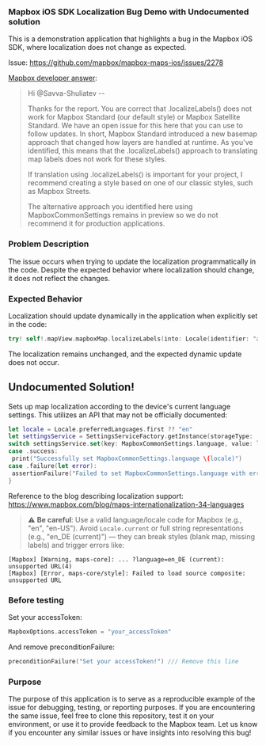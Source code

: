### Mapbox iOS SDK Localization Bug Demo with Undocumented solution

This is a demonstration application that highlights a bug in the Mapbox iOS SDK, where localization does not change as expected.

Issue: https://github.com/mapbox/mapbox-maps-ios/issues/2278

[Mapbox developer answer](https://github.com/mapbox/mapbox-maps-ios/issues/2278#issuecomment-2584083920):

>Hi @Savva-Shuliatev --
>
> Thanks for the report. You are correct that .localizeLabels() does not work for Mapbox Standard (our default style) or Mapbox Satellite Standard. We have an open issue for this here that you can use to follow updates. In short, Mapbox Standard introduced a new basemap approach that changed how layers are handled at runtime. As you've identified, this means that the .localizeLabels() approach to translating map labels does not work for these styles.
>
>If translation using .localizeLabels() is important for your project, I recommend creating a style based on one of our classic styles, such as Mapbox Streets.
>
>The alternative approach you identified here using MapboxCommonSettings remains in preview so we do not recommend it for production applications.
>

### Problem Description

The issue occurs when trying to update the localization programmatically in the code. Despite the expected behavior where localization should change, it does not reflect the changes.

### Expected Behavior

Localization should update dynamically in the application when explicitly set in the code:

```Swift
try! self!.mapView.mapboxMap.localizeLabels(into: Locale(identifier: "ar")) /// No effect
```

The localization remains unchanged, and the expected dynamic update does not occur.

## Undocumented Solution!

Sets up map localization according to the device's current language settings. This utilizes an API that may not be officially documented: 

```Swift
let locale = Locale.preferredLanguages.first ?? "en"
let settingsService = SettingsServiceFactory.getInstance(storageType: .persistent)
switch settingsService.set(key: MapboxCommonSettings.language, value: locale) {
case .success:
 print("Successfully set MapboxCommonSettings.language \(locale)")
case .failure(let error):
 assertionFailure("Failed to set MapboxCommonSettings.language with error: \(error)")
}
```

Reference to the blog describing localization support: https://www.mapbox.com/blog/maps-internationalization-34-languages

> ⚠️ **Be careful**: Use a valid language/locale code for Mapbox (e.g., "en", "en-US"). Avoid `Locale.current` or full string representations (e.g., "en_DE (current)") — they can break styles (blank map, missing labels) and trigger errors like:
```
[Mapbox] [Warning, maps-core]: ... ?language=en_DE (current): unsupported URL(4)
[Mapbox] [Error, maps-core/style]: Failed to load source composite: unsupported URL
```

### Before testing

Set your accessToken:
```Swift
MapboxOptions.accessToken = "your_accessToken"
```

And remove preconditionFailure:
```Swift
preconditionFailure("Set your accessToken!") /// Remove this line
```


### Purpose

The purpose of this application is to serve as a reproducible example of the issue for debugging, testing, or reporting purposes. If you are encountering the same issue, feel free to clone this repository, test it on your environment, or use it to provide feedback to the Mapbox team.
Let us know if you encounter any similar issues or have insights into resolving this bug!
